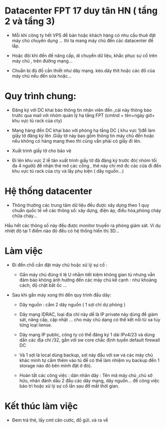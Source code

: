 # Datacenter FPT 17 duy tân HN ( tầng 2 và tầng 3)

- Mỗi khi công ty hết VPS để bán hoặc khách hàng có nhu cầu thuê đặt máy chủ chuyên dụng ... thì ta mang máy chủ đến các datacenter để lắp.

- Hoặc đôi khi đến để nâng cấp, di chuyển dữ liệu, khắc phục sự cố trên máy chủ , trên đường mạng...

- Chuẩn bị đủ đồ cần thiết như dây mạng. kéo.dây thít hoặc các đồ của máy chủ nếu đến sửa hoặc...

# Quy trình chung:

- Đăng ký với DC khai báo thông tin nhân viên đến ,cái này thông báo trước qua mail với nhóm quản lý hạ tầng FPT (cmtnd + tên+ngày giờ+ khu vực tủ rack của cty)

- Mang hàng đến DC khai báo với phòng hạ tầng DC ( khu vực 1)để làm giấy tờ đăng ký lên .Giấy tờ này bao gồm thông tin máy chủ đến hoặc nếu không có hàng mang theo thì cũng vẫn phải có giấy đi lên.


- Xuất trình giấy tờ cho bảo vệ

- Đi lên khu vực 2 lễ tân xuất trình giấy tờ đã đăng ký trước đó( nhóm tối đa 4 người) để nhận thẻ mở các cổng , thẻ này chỉ mở đc các cửa đi đến khu vực tủ rack của cty và lấy phụ kiện ( dây nguồn...)

# Hệ thống datacenter

- Thông thường các trung tâm dữ liệu đều được xây dựng theo 1 quy chuẩn quốc tế về các thông số: xây dựng, điện áp, điều hòa,phòng cháy chữa cháy...

Hầu hết các thông số này đều được monitor truyền ra phòng giám sát. Ví dụ nhiệt độ tại 1 điểm nào đó đều có hệ thống hiển thị 3D...

# Làm việc

- Đi đến chỗ cần đặt máy chủ hoặc xử lý sự cố :

  - Gắn máy chủ đúng tỉ lệ U nhằm tiết kiệm không gian tủ nhưng vẫn đảm bảo không ảnh hưởng đến các máy chủ kế cạnh : như khoảng cách, độ chặt bắt ốc ...

- Sau khi gắn máy xong thì đến quy trình đấu dây:

  - Dây nguồn : cắm 2 dây nguồn ( 1 sợi chỉ dự phòng )

  - Dây mạng IDRAC, loại địa chỉ này dễ là IP private này dùng để giám sát, nâng cấp, cập nhật ... cho máy chủ dạng có thể kết nối từ xa tùy từng loại liense.

  - Dây mạng IP public, công ty có thể đăng ký 1 dải IPv4/23 và dùng dần các địa chỉ /32, gắn với sw core chắc định tuyến default  firewall DC

  - Và 1 sợi là local dùng backup, sợi này đấu với sw và các máy chủ khác mình tự cắm thêm vào tủ để có thể làm nhiệm vụ backup đến 1 storage nào đó bên mình đặt ở đó).

  - Hoàn tất các công việc : dán nhãn dây : Tên mã máy chủ ,chủ sở hữu, nhãn đánh dấu 2 đầu các dây mạng, dây nguồn... để công việc bảo trì hoặc xử lý sự cố lần sau đỡ mất thời gian.

# Kết thúc làm việc 

- Đem trả thẻ, lấy cmt căn cước, đồ gửi..và ra về




